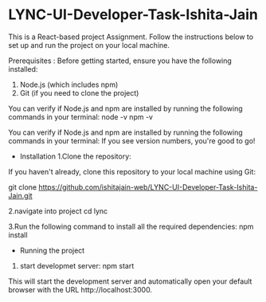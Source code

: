 # LYNC-UI-Developer-Task-Ishita-Jain


This is a React-based project Assignment. Follow the instructions below to set up and run the project on your local machine.

Prerequisites : 
Before getting started, ensure you have the following installed:

1. Node.js (which includes npm)
2. Git (if you need to clone the project)

You can verify if Node.js and npm are installed by running the following commands in your terminal:
node -v
npm -v

You can verify if Node.js and npm are installed by running the following commands in your terminal:
If you see version numbers, you're good to go!

* Installation
1.Clone the repository:

If you haven't already, clone this repository to your local machine using Git:

git clone https://github.com/ishitajain-web/LYNC-UI-Developer-Task-Ishita-Jain.git

2.navigate into project 
cd lync

3.Run the following command to install all the required dependencies:
npm install

* Running the project

1. start developmet server:
   npm start

This will start the development server and automatically open your default browser with the URL http://localhost:3000.

